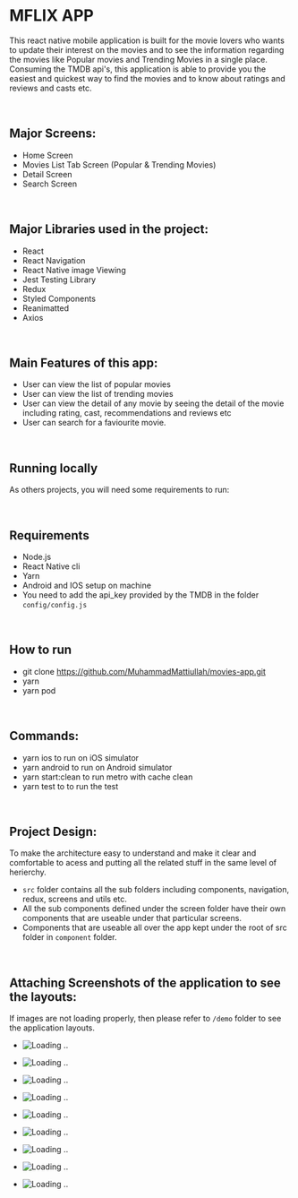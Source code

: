 # MFLIX APP
This react native mobile application is built for the movie lovers who wants to update their interest on the movies and to see the information regarding the movies like Popular movies and Trending Movies in a single place.
Consuming the TMDB api's, this application is able to provide you the easiest and quickest way to find the movies and to know about ratings and reviews and casts etc.

<br>

## Major Screens:
- Home Screen
- Movies List Tab Screen (Popular & Trending Movies)
- Detail Screen
- Search Screen

<br>

## Major Libraries used in the project:

- React 
- React Navigation
- React Native image Viewing
- Jest Testing Library
- Redux
- Styled Components
- Reanimatted 
- Axios

<br>

## Main Features of this app:
- User can view the list of popular movies
- User can view the list of trending movies
- User can view the detail of any movie by seeing the detail of the movie including rating, cast, recommendations and reviews etc
- User can search for a faviourite movie.

<br>

## Running locally

As others projects, you will need some requirements to run:

<br>

## Requirements
- Node.js 
- React Native cli
- Yarn
- Android and IOS setup on machine
- You need to add the api_key provided by the TMDB in the folder `config/config.js`


<br>

## How to run

- git clone https://github.com/MuhammadMattiullah/movies-app.git
- yarn
- yarn pod


<br>

## Commands:

- yarn ios to run on iOS simulator
- yarn android to run on Android simulator
- yarn start:clean to run metro with cache clean
- yarn test to to run the test

<br>

## Project Design:
To make the architecture easy to understand and make it clear and comfortable to acess and putting all the related stuff in the same level of herierchy.

- `src` folder contains all the sub folders including components, navigation, redux, screens and utils etc.
- All the sub components defined under the screen folder have their own components that are useable under that particular screens.
- Components that are useable all over the app kept under the root of src folder in `component` folder.

<br>

## Attaching Screenshots of the application to see the layouts:

If images are not loading properly, then please refer to `/demo` folder to see the application layouts.
- ![Loading ..](/movies-app/demo/1.png?raw=true)

- ![Loading ..](/movies-app/demo/2.png?raw=true)

- ![Loading ..](/movies-app/demo/3.png?raw=true)

- ![Loading ..](/movies-app/demo/4.png?raw=true)

- ![Loading ..](/movies-app/demo/5.png?raw=true)

- ![Loading ..](/movies-app/demo/6.png?raw=true)

- ![Loading ..](/movies-app/demo/7.png?raw=true)

- ![Loading ..](/movies-app/demo/8.png?raw=true)

- ![Loading ..](/movies-app/demo/9.png?raw=true)

